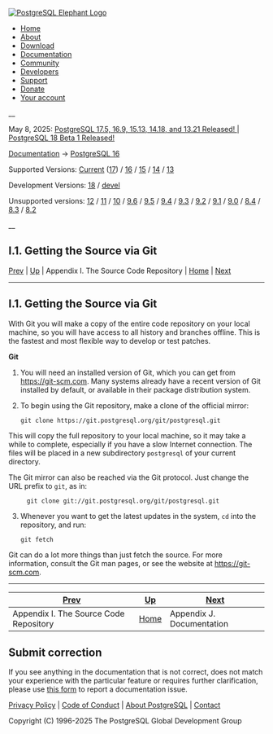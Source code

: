 [ ![PostgreSQL Elephant Logo](/media/img/about/press/elephant.png) ](/)

  * [Home](/ "Home")
  * [About](/about/ "About")
  * [Download](/download/ "Download")
  * [Documentation](/docs/ "Documentation")
  * [Community](/community/ "Community")
  * [Developers](/developer/ "Developers")
  * [Support](/support/ "Support")
  * [Donate](/about/donate/ "Donate")
  * [Your account](/account/ "Your account")

__

May 8, 2025: [ PostgreSQL 17.5, 16.9, 15.13, 14.18, and 13.21 Released! ](/about/news/postgresql-175-169-1513-1418-and-1321-released-3072/) | [ PostgreSQL 18 Beta 1 Released! ](/about/news/postgresql-18-beta-1-released-3070/)

[Documentation](/docs/ "Documentation") -> [PostgreSQL
16](/docs/16/index.html)

Supported Versions: [Current](/docs/current/git.html "PostgreSQL 17 -
I.1. Getting the Source via Git") ([17](/docs/17/git.html "PostgreSQL 17 -
I.1. Getting the Source via Git")) / [16](/docs/16/git.html "PostgreSQL 16 -
I.1. Getting the Source via Git") / [15](/docs/15/git.html "PostgreSQL 15 -
I.1. Getting the Source via Git") / [14](/docs/14/git.html "PostgreSQL 14 -
I.1. Getting the Source via Git") / [13](/docs/13/git.html "PostgreSQL 13 -
I.1. Getting the Source via Git")

Development Versions: [18](/docs/18/git.html "PostgreSQL 18 - I.1. Getting the
Source via Git") / [devel](/docs/devel/git.html "PostgreSQL devel -
I.1. Getting the Source via Git")

Unsupported versions: [12](/docs/12/git.html "PostgreSQL 12 - I.1. Getting the
Source via Git") / [11](/docs/11/git.html "PostgreSQL 11 - I.1. Getting the
Source via Git") / [10](/docs/10/git.html "PostgreSQL 10 - I.1. Getting the
Source via Git") / [9.6](/docs/9.6/git.html "PostgreSQL 9.6 - I.1. Getting the
Source via Git") / [9.5](/docs/9.5/git.html "PostgreSQL 9.5 - I.1. Getting the
Source via Git") / [9.4](/docs/9.4/git.html "PostgreSQL 9.4 - I.1. Getting the
Source via Git") / [9.3](/docs/9.3/git.html "PostgreSQL 9.3 - I.1. Getting the
Source via Git") / [9.2](/docs/9.2/git.html "PostgreSQL 9.2 - I.1. Getting the
Source via Git") / [9.1](/docs/9.1/git.html "PostgreSQL 9.1 - I.1. Getting the
Source via Git") / [9.0](/docs/9.0/git.html "PostgreSQL 9.0 - I.1. Getting the
Source via Git") / [8.4](/docs/8.4/git.html "PostgreSQL 8.4 - I.1. Getting the
Source via Git") / [8.3](/docs/8.3/git.html "PostgreSQL 8.3 - I.1. Getting the
Source via Git") / [8.2](/docs/8.2/git.html "PostgreSQL 8.2 - I.1. Getting the
Source via Git")

__

I.1. Getting the Source via Git  
---  
[Prev](sourcerepo.html "Appendix I. The Source Code Repository")  | [Up](sourcerepo.html "Appendix I. The Source Code Repository") | Appendix I. The Source Code Repository | [Home](index.html "PostgreSQL 16.9 Documentation") |  [Next](docguide.html "Appendix J. Documentation")  
  
* * *

## I.1. Getting the Source via Git #

With Git you will make a copy of the entire code repository on your local
machine, so you will have access to all history and branches offline. This is
the fastest and most flexible way to develop or test patches.

**Git**

  1. You will need an installed version of Git, which you can get from <https://git-scm.com>. Many systems already have a recent version of Git installed by default, or available in their package distribution system.

  2. To begin using the Git repository, make a clone of the official mirror:
         
         git clone https://git.postgresql.org/git/postgresql.git
         

This will copy the full repository to your local machine, so it may take a
while to complete, especially if you have a slow Internet connection. The
files will be placed in a new subdirectory `postgresql` of your current
directory.

The Git mirror can also be reached via the Git protocol. Just change the URL
prefix to `git`, as in:

         
         git clone git://git.postgresql.org/git/postgresql.git
         

  3. Whenever you want to get the latest updates in the system, `cd` into the repository, and run:
         
         git fetch
         

Git can do a lot more things than just fetch the source. For more information,
consult the Git man pages, or see the website at <https://git-scm.com>.

* * *

[Prev](sourcerepo.html "Appendix I. The Source Code Repository")  | [Up](sourcerepo.html "Appendix I. The Source Code Repository") |  [Next](docguide.html "Appendix J. Documentation")  
---|---|---  
Appendix I. The Source Code Repository  | [Home](index.html "PostgreSQL 16.9 Documentation") |  Appendix J. Documentation  
  
## Submit correction

If you see anything in the documentation that is not correct, does not match
your experience with the particular feature or requires further clarification,
please use [this form](/account/comments/new/16/git.html/) to report a
documentation issue.

[Privacy Policy](/about/privacypolicy) | [Code of Conduct](/about/policies/coc/) | [About PostgreSQL](/about/) | [Contact](/about/contact/)  

Copyright (C) 1996-2025 The PostgreSQL Global Development Group


